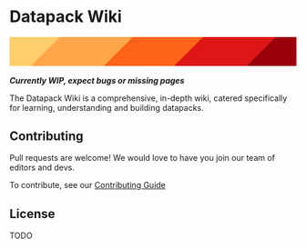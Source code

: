# Datapack Wiki

![banner](/static/banner.png)

**_Currently WIP, expect bugs or missing pages_**

The Datapack Wiki is a comprehensive, in-depth wiki, catered specifically for learning, understanding and building datapacks.

## Contributing

Pull requests are welcome! We would love to have you join our team of editors and devs.

To contribute, see our [Contributing Guide](/CONTRIBUTING.md)

## License

TODO
